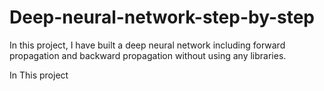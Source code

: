 # Deep-neural-network-step-by-step
In this project, I have built a deep neural network including forward propagation and backward propagation without using any libraries.


In This project 
